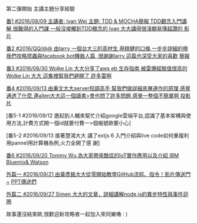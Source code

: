 第二彈開始 主講主題分享經驗

[番1 #2016/08/09 主講者: lvan Wei 主題: TDD & MOCHA簡報 TDD觀念入門講解,很難得的入門課,一般沒接觸到TDD概念的 lvan 大大講得很淺顯易懂超讚的 ](https://www.slideshare.net/secret/wpcI5SaMMRBz8H) [影片](https://youtu.be/c-6w2fWKEUg)

[番2 #2016/QQ/@@ 由larry 一個台大三的高材生,用穩健的口條,一步步詳細的帶我們攻略爬蟲與facebook bot機器人篇 ,很謝謝larry 這篇也深受大家的喜歡]( https://youtu.be/c5gz5TxtEQk)
[簡報](https://larry850806.github.io/weather)

[番3 #2016/08/30 Wolke Lin 大大分享了aws eb 生存指南 被雷爆經驗值很高的 Wolke Lin 大大 這集裡幫我們避開了
許多雷啊
](https://youtu.be/XGNwlz2y1K4)

[番4 #2016/09/13 由秉文大大server校調高手,幫我們做詳細底層運作的原理,感覺通透了什麼,連allen大大這一個讀書>會也問了許多問題,感覺一整個不簡單啊   ](https://www.youtube.com/watch?v=zpQ-Pkza1D8)
[投影片](http://www.slideshare.net/ssuser3e0b1d/long-polling-65300815
)

[番5-1 #2016/09/12  邀起到人輔來幫忙介紹google雲端平台,認識了基本架構與使用方法,計費方式開一個id就要付費一>個帳號歐要小心]

[番5-2 #2016/09/13  接著慧鴻大大 講了extjs 6 入門介紹與live code如何重複利用pannel用計算機為例,火力全開了感
謝]

[番6 #2016/09/20 Tommy Wu 為大家帶來酷炫的IoT實作應用以及介紹 IBM Bluemix& Watson](https://www.youtube.com/watch?v=9BM5OVWrlek)

[外篇一 #2016/09/21 由黃彥銘大大從零開始教學GitHub流程、指令！影片傳送門~](https://www.youtube.com/watch?v=DqYJwg6dvJo&feature=youtu.be)
[PPT傳送們](https://www.slideshare.net/secret/retavuvmp0Vbun)

[外篇二 #2016/09/27 Simen 大大的文章，詳細講解node.js的異步特性與事件迴圈](https://simeneer.blogspot.tw/2016/09/nodejs-eventemitter.html)

故事還沒結束歐,很歡迎新攻略者一起加入來同樂嚕 : )
